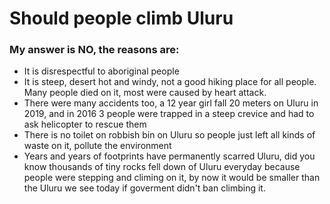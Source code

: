 # Should people climb Uluru

### My answer is **NO**, the reasons are:

* It is disrespectful to aboriginal people
* It is steep, desert hot and windy, not a good hiking place for all people. Many people died on it, most were caused by heart attack.
* There were many accidents too, a 12 year girl fall 20 meters on Uluru in 2019, and in 2016 3 people were trapped in a steep crevice and had to ask helicopter to rescue them
* There is no toilet on robbish bin on Uluru so people just left all kinds of waste on it, pollute the environment 
* Years and years of footprints have permanently scarred Uluru, did you know thousands of tiny rocks fell down of Uluru everyday because people were stepping and climing on it, by now it would be smaller than the Uluru we see today if goverment didn't ban climbing it.
